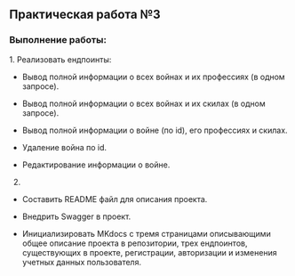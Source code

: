 <h2>Практическая работа №3</h2>
<h3>Выполнение работы:</h3>
1. Реализовать ендпоинты:

- Вывод полной информации о всех войнах и их профессиях (в одном запросе).
   
- Вывод полной информации о всех войнах и их скилах (в одном запросе).

- Вывод полной информации о войне (по id), его профессиях и скилах.

- Удаление война по id.

- Редактирование информации о войне.

2. 
- Составить README файл для описания проекта.

- Внедрить Swagger в проект.

- Инициализировать MKdocs с тремя страницами описывающими общее описание проекта в репозитории, трех ендпоинтов, существующих в проекте, регистрации, авторизации и изменения учетных данных пользователя. 

